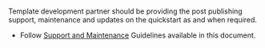 <br>Template  development partner should be providing the post publishing support,  maintenance and updates on the quickstart as and when required. 
<ul>
  <li>Follow <a href="./updateandsupport.html">Support and Maintenance</a> Guidelines available in this document.</li>
</ul>
